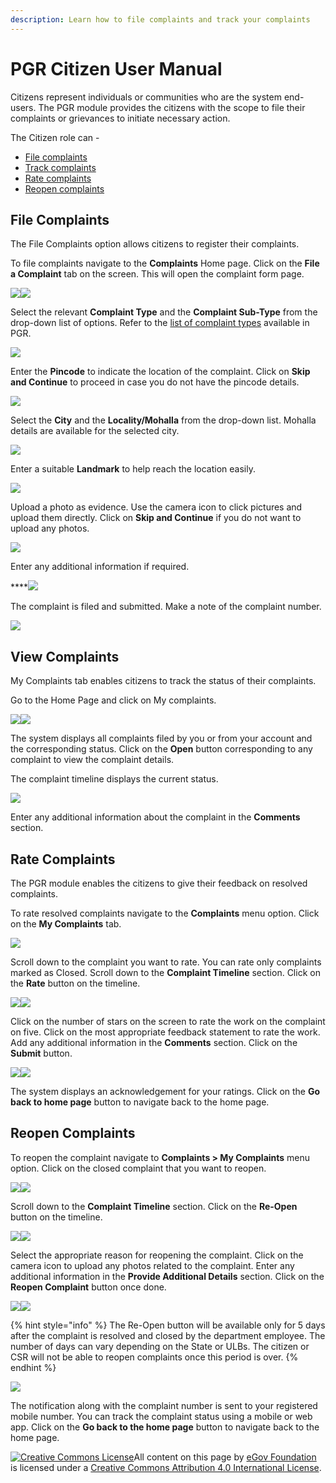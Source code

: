 ```yaml
---
description: Learn how to file complaints and track your complaints
---
```


# PGR Citizen User Manual

Citizens represent individuals or communities who are the system end-users. The PGR module provides the citizens with the scope to file their complaints or grievances to initiate necessary action.

The Citizen role can -

* [File complaints](https://app.gitbook.com/@egov-digit/s/external/understand-digit/product-user-guides/public-grievance/citizen-guide#file-complaints)
* [Track complaints](https://app.gitbook.com/@egov-digit/s/external/understand-digit/product-user-guides/public-grievance/citizen-guide#my-complaints)
* [Rate complaints](https://app.gitbook.com/@egov-digit/s/external/understand-digit/product-user-guides/public-grievance/citizen-guide#rate-complaints)
* [Reopen complaints](https://app.gitbook.com/@egov-digit/s/external/understand-digit/product-user-guides/public-grievance/citizen-guide#reopen-complaints)

## File Complaints

The File Complaints option allows citizens to register their complaints.

To file complaints navigate to the **Complaints** Home page. Click on the **File a Complaint** tab on the screen. This will open the complaint form page.&#x20;

![](https://lh5.googleusercontent.com/TJKClsV2X9Egq3AWrnjzgu6ajAungFaHY7SBRLYuqmBa-nXCNdlMM8DDk-aK5WrOYULAlGoxgY1gfEn63GMpj8x2lBFDPRzbzLUM\_YrYlvmw1drI0EL9-\_2j9-LKuEKAGNBQ5yn3)![](https://lh5.googleusercontent.com/G6OYoCISYVXq\_AVkNHTJ\_dgGlW9dWeLs4lwqGaA0SBC9gV6AGAVJ2NCnh5utL7\_1KPcqv0ZmLrDXgnM6jdkjreuUImxI8NKGzAlO2PFwIsMWqbb7zVRHaTi5wM7BRPqKjUtDaUFX)

Select the relevant **Complaint Type** and the **Complaint Sub-Type** from the drop-down list of options. Refer to the [list of complaint types](complaint-types-list.md) available in PGR.

![](https://lh3.googleusercontent.com/B1Va-i-tVdv7Fqe5hd15wDuz7tPMldXPWhiVwy\_vXENHAT9pb6c7intMaYyJOqqDjXlK0aXuA8BWSA0SZyCS\_AmNbStZm5\_\_kfVApIgmnLVkwdpgxjeMvXRqgpm-aawfS6Olb\_Ue)

Enter the **Pincode** to indicate the location of the complaint. Click on **Skip and Continue** to proceed in case you do not have the pincode details.

![](https://lh3.googleusercontent.com/oYq6sv6S\_ZSg516XZUbwUc5lRHts2ZjTHQGXPpqGz5rpN-cjmBHbzfw90u21QywG1-3rP7QCRT4ihAR2Ao1ZJc3IR0SLfS-HasxirS0P\_GDPHKjc69yBO8m7H2\_lSQ4JwEWhimf4)

Select the **City** and the **Locality/Mohalla** from the drop-down list. Mohalla details are available for the selected city.

![](https://lh3.googleusercontent.com/VQz8vdG6C9QxwRJ9-2YGv9gIbNwMC0cyn3REqLQGMYCMAnIQW4esenKLUeucA7cBAHwRWWGy2DYQJLzLDWw5Rz4PdRgm1MfoNV2ZSr0KiDbaxf3OVqKdetinOMnMkGFLO0KjLG\_M)

Enter a suitable **Landmark** to help reach the location easily.

![](https://lh6.googleusercontent.com/b5hZkaZjJioGqcQYmJHitaLnaYHkOTsRSEhIwbEEdUFlBRP8-kvotdXNLxBJPypSlXET3vNQUTlfOr7Fd5oiDJ9fO2qIx0YL2m8zedQvcCONPJGT0RHTi7dznCRVFwCS4fUh1NZS)

Upload a photo as evidence. Use the camera icon to click pictures and upload them directly. Click on **Skip and Continue** if you do not want to upload any photos.

![](https://lh6.googleusercontent.com/PDquIQ5HxmipqT4BN\_D0Aj1ci\_wNzbKgpZBhgt362SP5KUoRGc\_Y4V38q4-tTG8SrvBp7BIfXXWK\_ORCZCxlx8mX1qa-\_dfQDbg7aISI8tbpMZpIRM-565FO0bd1QYHXymjVNnOz)&#x20;

Enter any additional information if required.

****![](https://lh5.googleusercontent.com/bFX4NFaaAIRdFsnACRCw00hP1xB7bo4Z8k5QYScNVPsd1nI1wwHRVBqm0\_5Kf5UNtgrf1UUoW8mxbeCkHO9LWXjMA3brW24YI1ncUKSMIPFpMem-2fK2jyXztTavupom\_\_gsIooH)

The complaint is filed and submitted. Make a note of the complaint number.

![](https://lh6.googleusercontent.com/s\_vaIFzQA3E4hq09M7FYpCo2bn2zTvwH1RoEOFxhBbbXvKHv4ESJmlTaiNE\_KsImPPLevDoLYVARc8xG8MWrgz86wkxxiM-D5eFM0sIGw-xtHSGUD1\_HyoYSbbUtxGg3\_B6NhAbt)

## View Complaints

My Complaints tab enables citizens to track the status of their complaints.&#x20;

Go to the Home Page and click on My complaints.

![](https://lh5.googleusercontent.com/kRTQYy-qjMbIRBgnAIDRkmrACBZjuRPJNCjz5UCedtyAWL9JiE92uqIU-Ngm6Po7-z-S0BuhnSpMxt03ce1ZTpf1WC1OsLhYI-YNaOTaDdmpwZvROGZBb60ooVAAk5VbsvN2Cq4t)![](https://lh5.googleusercontent.com/3df-FWCUZOiLyS4nJ5HwB7cZLv3CsJbvvpRdjh4s-x6DHlDL76ebvtEjNhOyuU2FcW8MEjQzWwNw3EhfthF9AUlUFvgRtOr\_t49a-K04cH1hntvDJBYGKPAvKTfJb5tAogheW\_lH)

The system displays all complaints filed by you or from your account and the corresponding status. Click on the **Open** button corresponding to any complaint to view the complaint details.

The complaint timeline displays the current status.

![](https://lh4.googleusercontent.com/GkHSMTZiVSMH-QodY4X0z0HDwkSBGaU6UD8KRka6v6Op91-szxOotDXnDUn1h1BzMLvu-dDQDW8jWvAQPht65-aqjHpetEcj2Nui\_FitAd5QcdW6REGviAABA4dWI6QHimKcrVwe)

Enter any additional information about the complaint in the **Comments** section.

## Rate Complaints

The PGR module enables the citizens to give their feedback on resolved complaints.

To rate resolved complaints navigate to the **Complaints** menu option. Click on the **My Complaints** tab.&#x20;

![](https://lh5.googleusercontent.com/GWkzYQLeCnDptgQZbJrkcjsbfW2dgwPyNbSC05P488te3tfIG5rInQkxh3LDWrcURh\_AkuHbvAgH614eIyWls43\_WWGGzX9RLaSuodYqM\_eTG7LJQJsdUsZzZDibM3L-T2xxW6mc)

Scroll down to the complaint you want to rate. You can rate only complaints marked as Closed. Scroll down to the **Complaint Timeline** section. Click on the **Rate** button on the timeline.

![](https://lh3.googleusercontent.com/1QeUxStTicJuXP5c1ZlyMfBHDL4Ds2SiJZ31CGIoWBDXof8avoUjU4HK\_H\_ITAvdTq-qLe52MOTJLef-xSN8dG6wdloWrkww0zFStsxRQ62lJLrPSdYAw1D-n9vVsdWlgv1UhyUY)![](https://lh4.googleusercontent.com/U7PSPiQeRR53bXj18LOBMb-SCK6gRLyxNKf2FLK0pJkYzQr3VRJ093TubQYN3IXOdJcOzTF2Az7RUFq6isnlALweMpvS3vfVOnXMKQ08jHD3qEpwQYDvWUrAlYD9C8R3-LKiIUEI)

Click on the number of stars on the screen to rate the work on the complaint on five. Click on the most appropriate feedback statement to rate the work. Add any additional information in the **Comments** section. Click on the **Submit** button.

![](https://lh6.googleusercontent.com/jiplqSWql8tv5qDHPirnSK-M0Z8WD79dz70bgZJpuGzTA6Iyr0bie7N7hE4qk\_WG3DHfUxzHTQwGGls4I7oPjj8dxfPAtkq\_HfIg-GJXvJ9EMQ88VgoXdBXSUyThqjuqEvSy3vFf)![](https://lh6.googleusercontent.com/AdShpi660BBN-1rSTNWg4kvbwKYA4kw5XMrgrqPnykVzAh0W29JKuhvnmL8nNnNnpKbKmynOm2BPOU5YSTAtTBoDNaXQwt7Tpy\_JyHo\_iZGW9v4iubmTZio0ILmF7ul-Igj75xPR)

The system displays an acknowledgement for your ratings. Click on the **Go back to home page** button to navigate back to the home page.

## Reopen Complaints

To reopen the complaint navigate to **Complaints > My Complaints** menu option. Click on the closed complaint that you want to reopen.&#x20;

![](https://lh5.googleusercontent.com/GWkzYQLeCnDptgQZbJrkcjsbfW2dgwPyNbSC05P488te3tfIG5rInQkxh3LDWrcURh\_AkuHbvAgH614eIyWls43\_WWGGzX9RLaSuodYqM\_eTG7LJQJsdUsZzZDibM3L-T2xxW6mc)![](https://lh3.googleusercontent.com/1QeUxStTicJuXP5c1ZlyMfBHDL4Ds2SiJZ31CGIoWBDXof8avoUjU4HK\_H\_ITAvdTq-qLe52MOTJLef-xSN8dG6wdloWrkww0zFStsxRQ62lJLrPSdYAw1D-n9vVsdWlgv1UhyUY)

Scroll down to the **Complaint Timeline** section. Click on the **Re-Open** button on the timeline.

![](https://lh4.googleusercontent.com/U7PSPiQeRR53bXj18LOBMb-SCK6gRLyxNKf2FLK0pJkYzQr3VRJ093TubQYN3IXOdJcOzTF2Az7RUFq6isnlALweMpvS3vfVOnXMKQ08jHD3qEpwQYDvWUrAlYD9C8R3-LKiIUEI)![](https://lh6.googleusercontent.com/OPsCVELUGGuNL\_S54M1bwbi8Cg3IAZhw\_hdqcuEV8Pnk1m9lguB3Ui0oGraV3GHUKVgi1\_eo5ArauKitTfW-w7Jq1VvXMALOhc8AG1YTie1HNhUxB9sfDUYQl-UN4-1LwK12vnXQ)

Select the appropriate reason for reopening the complaint. Click on the camera icon to upload any photos related to the complaint. Enter any additional information in the **Provide Additional Details** section. Click on the **Reopen Complaint** button once done.&#x20;

![](https://lh5.googleusercontent.com/2ggtMMlxlRliSdk7UajlZRYUdCqVXnxpahNQXDmOgSq\_vgRFrShNAGp434C5lPBcn\_4-CZduypJk5SrMsUKCtUZiMVDwlSJQ-JcB6qt3qjIcbe9oYn8iH3C8Fq\_ys-ZH9Rcvybv1)![](https://lh6.googleusercontent.com/wGNCwHOSjvXEbhbk9rsnAxuf5jqG1fNLKp14vMM0FTzr8mXyQVPMhC1V4vXqw42mQhif2RLKC6qiLossyMa056uzu3Jv1QEoUNXbyzESONYpcQDI-zlpR\_\_vH2ZLFhBNmg2f0R3A)

{% hint style="info" %}
The Re-Open button will be available only for 5 days after the complaint is resolved and closed by the department employee. The number of days can vary depending on the State or ULBs. The citizen or CSR will not be able to reopen complaints once this period is over.
{% endhint %}

![](https://lh6.googleusercontent.com/fEoeRdk1vg-vwfpeE1Rn8GUyQHJ91ryx2CoNZkjJ58rV54tDpOuhL97\_1fJrxYl8HQ4UqaSYqatZA7JeVBXdkB9Bsn3ystIuoidtjUTkoIpAV-O9b06GBCYDVE3mcHL4vYwVpg2N)

The notification along with the complaint number is sent to your registered mobile number. You can track the complaint status using a mobile or web app. Click on the **Go back to the home page** button to navigate back to the home page.



[![Creative Commons License](https://i.creativecommons.org/l/by/4.0/80x15.png)](http://creativecommons.org/licenses/by/4.0/)All content on this page by [eGov Foundation ](https://egov.org.in/)is licensed under a [Creative Commons Attribution 4.0 International License](http://creativecommons.org/licenses/by/4.0/).
